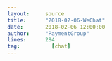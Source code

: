 ```yaml
---
layout:     source 
title:      "2018-02-06-WeChat"
date:       2018-02-06 12:00:00
author:     "PaymentGroup"
lines:      284 
tag:		  [chat]
---
```

